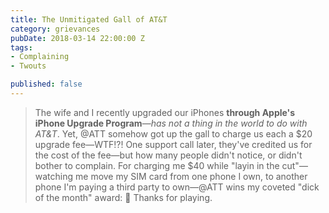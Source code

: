 ```yaml
---
title: The Unmitigated Gall of AT&T
category: grievances
pubDate: 2018-03-14 22:00:00 Z
tags:
- Complaining
- Twouts

published: false
---
```

> The wife and I recently upgraded our iPhones **through Apple's iPhone Upgrade Program**—_has not a thing in the world to do with AT&T_. Yet, @ATT somehow got up the gall to charge us each a $20 upgrade fee—WTF!?! One support call later, they've credited us for the cost of the fee—but how many people didn't notice, or didn't bother to complain. For charging me $40 while "layin in the cut"—watching me move my SIM card from one phone I own, to another phone I'm paying a third party to own—@ATT wins my coveted "dick of the month" award: 🖕 Thanks for playing.